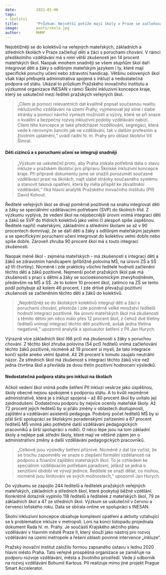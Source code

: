 ```yaml
---
date:         2021-01-06
tags:         
- školství
title:        "Průzkum: Největší potíže mají školy v Praze se začleňováním dětí s poruchami chování. Chybí jim i podpora státu"
image: 	      posts/skola.jpg
author:       MHMP
---
```


Nejobtížněji se do kolektivů na veřejných mateřských, základních a středních školách v Praze začleňují děti a žáci s poruchami chování. V rámci předškolního vzdělávání má s nimi větší zkušenosti jen 14 procent mateřských škol. Naopak mnohem snadněji se všem stupňům škol daří integrovat děti a žáky s odlišným mateřským jazykem i ty, které mají specifické poruchy učení nebo zdravotní handicap. Většinu oslovených škol však trápí přebujelá administrativa spojená s inkluzí a nedostatečná podpora od státu. Ukázal to průzkum Pražského inovačního institutu a výzkumné organizace INESAN v rámci Školní inkluzivní koncepce kraje, který se uskutečnil mezi řediteli pražských veřejných škol.

> „Cílem je pomocí relevantních dat kvalitně popsat současnou realitu inkluzivního vzdělávání na území Prahy, vyjmenovat její silné i slabé stránky a pomocí návrhů vymezit možnosti a výzvy, které se při snaze o kvalitní a bezpečný rozvoj inkluzivní podoby vzdělávání nabízí. Cílem této koncepce je také předcházet rozdělování, segregaci, která vede k nerovným šancím jak ve vzdělávání, tak v dalším profesním a životním uplatnění,“ uvádí radní hl. m. Prahy pro oblast školství Vít Šimral.

#### Děti cizinců a s poruchami učení se integrují snadněji

> „Výzkum se uskutečnil proto, aby Praha získala potřebná data o stavu inkluze v pražském školství pro přípravu Školské inkluzivní koncepce kraje. Při přípravě dokumentu jsme se snažili porozumět současné vzdělávací praxi na školách, najít slabé stránky současného systému a stanovit taková opatření, která by měla přispět ke zkvalitnění vzdělávání,“ říká hlavní analytik Pražského inovačního institutu (PII) David Kohout.

Ředitelé veřejných škol se dívají poměrně pozitivně na snahu integrovat děti a žáky se speciálními vzdělávacími potřebami (SVP) do školních tříd. Z výzkumu vyplývá, že vedení škol na nejobecnější úrovni vnímá integraci dětí a žáků se SVP do třídních kolektivů jako velmi či alespoň spíše úspěšnou. Ředitelé napříč mateřskými, základními a středními školami se až v 90 procentech domnívají, že se daří děti a žáky s odlišným mateřským jazykem a se specifickými poruchami učení integrovat do kolektivu velmi dobře nebo spíše dobře. Zároveň zhruba 90 procent škol má s touto integrací zkušenosti.

Naopak méně škol - zejména mateřských - má zkušenosti s integrací dětí a žáků se zdravotním handicapem (přibližně polovina MŠ, na úrovni ZŠ a SŠ až tři čtvrtiny). Nicméně i zde prakticky všichni ředitelé hodnotí začlenění těchto dětí a žáků pozitivně. Nejmenší počet pražských škol pak má zkušenosti s prací s dětmi a žáky se socioekonomickým znevýhodněním, především na MŠ a SŠ. Je to kolem 10 procent škol, zatímco na ZŠ se tento podíl pohybuje až kolem 46 procent. I zde drtivě převažují pozitivní zkušenosti se začleněním těchto dětí a žáků do kolektivů.

> „Nejobtížněji se do školských kolektivů integrují děti a žáci s poruchami chování, přestože i zde poměrně velké množství ředitelů hodnotí integraci pozitivně. Na úrovni mateřských škol má zkušenosti s těmito dětmi jen něco málo přes 12 procent škol, z čehož dvě třetiny ředitelů vnímají integraci těchto dětí pozitivně, avšak jedna třetina negativně,” upozornil analytik a spoluautor šetření z PII Jan Hurych.

Výrazně více základních škol (68 pct) má zkušenosti s žáky s poruchou chování. Z těchto škol zhruba polovina (54 pct) ředitelů vnímá začleňování těchto žáků pozitivně, nicméně až 19 procent si myslí, že tato integrace končí spíše anebo velmi špatně. Až 26 procent k tomuto zaujalo neutrální názor. Ze středních škol má zkušenost s integrací těchto žáků více než jedna čtvrtina škol a převládá ze dvou třetin pozitivní hodnocení výsledků.

#### Nedostatečná podpora státu pro inkluzi na školách

Ačkoli vedení škol vnímá podle šetření PII inkluzi veskrze jako úspěšnou, školy obecně nejsou spokojené s podporou státu. A to kvůli neúměrné administrativě, která je s inkluzí spojená – až 80 procent škol by uvítalo její zjednodušení. Dodatečnou podporu by nejvíce ocenily mateřské školy. Až 72 procent jejich ředitelů by si přálo změny v oblastech dostupnosti, zajištění a vzdělávání asistentů pedagoga. Podobný počet ředitelů MŠ by si přál širší spolupráci se školskými poradenskými zařízeními a 67 procent ředitelů MŠ vnímá jako potřebné další vzdělávání pedagogických pracovníků a širší spolupráci s rodiči. O něco lépe jsou na tom základní školy a nejlépe pak střední školy, které mají ve většině zájem jen o administrativní změny a další vzdělávání pedagogických pracovníků.

> „Celkově jsou výsledky šetření příznivé. Nicméně z dat lze vyčíst, že se trochu zapomnělo ve snaze o zlepšení formální vzdělanosti na podporu a finanční zajištění mateřských škol. To je vzhledem ke speciálním vzdělávacím potřebám paradoxní, jelikož se jedná o senzitivní období ve vývoji jedince. Ředitelé se snaží dělat, co mohou, nicméně jsou limitováni ve svých možnostech,“ upozornil Jan Hurych.

Do výzkumu se zapojilo 244 ředitelů a ředitelek pražských veřejných mateřských, základních a středních škol, které poskytují běžné vzdělání. Konkrétně dotazník vyplnilo 118 ředitelů a ředitelek z mateřských škol, 79 ze základních škol a 47 ze středních škol. Výzkum se uskutečnil v červnu a červenci loňského roku. Data se sbírala online ve spolupráci s INESAN.

Školní inkluzivní koncepce obsahuje komplexní opatření a aktivity vztahující se k problematice inkluze v metropoli. Loni na konci listopadu projednala dokument Rada hl. m. Prahy. Je součástí Krajského akčního plánu vzdělávání v hlavním městě Praze II, který slouží jako nástroj pro rozvoj vzdělávání na území metropole a řešení oblasti povinné intervence „inkluze“.

Pražský inovační institut založilo formou zapsaného ústavu v lednu 2020 hlavní město Praha. Tato veřejně prospěšná organizace se zaměřuje na podporu rozvoje vzdělávání, města a životního prostředí. Vede ji odborník na rozvoj vzdělávání Bohumil Kartous. PII realizuje mimo jiné projekt Prague Smart Accelerator.

 
